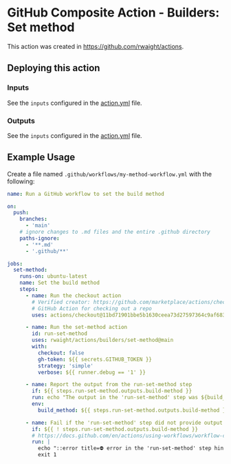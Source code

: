 # GitHub Composite Action - Builders: Set method

This action was created in https://github.com/rwaight/actions.


## Deploying this action

### Inputs

See the `inputs` configured in the [action.yml](action.yml) file.


### Outputs

See the `inputs` configured in the [action.yml](action.yml) file.


## Example Usage

Create a file named `.github/workflows/my-method-workflow.yml` with the following:
```yml
name: Run a GitHub workflow to set the build method

on:
  push:
    branches:
      - 'main'
    # ignore changes to .md files and the entire .github directory
    paths-ignore:
      - '**.md'
      - '.github/**'

jobs:
  set-method:
    runs-on: ubuntu-latest
    name: Set the build method
    steps:
      - name: Run the checkout action
        # Verified creator: https://github.com/marketplace/actions/checkout
        # GitHub Action for checking out a repo
        uses: actions/checkout@11bd71901bbe5b1630ceea73d27597364c9af683 # v4.2.2

      - name: Run the set-method action
        id: run-set-method
        uses: rwaight/actions/builders/set-method@main
        with:
          checkout: false
          gh-token: ${{ secrets.GITHUB_TOKEN }}
          strategy: 'simple'
          verbose: ${{ runner.debug == '1' }}

      - name: Report the output from the run-set-method step
        if: ${{ steps.run-set-method.outputs.build-method }}
        run: echo "The output in the 'run-set-method' step was ${build_method} ."
        env:
          build_method: ${{ steps.run-set-method.outputs.build-method }}

      - name: Fail if the 'run-set-method' step did not provide output
        if: ${{ ! steps.run-set-method.outputs.build-method }}
        # https://docs.github.com/en/actions/using-workflows/workflow-commands-for-github-actions#setting-an-error-message
        run: |
          echo "::error title=⛔ error in the 'run-set-method' step hint::No output provided"
          exit 1

```
